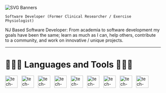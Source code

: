 ![SVG Banners](https://svg-banners.vercel.app/api?type=typeWriter&text1=Joe%20Robbins%20🧑🏻‍🔬👨🏻‍💻&width=800&height=400)

`Software Developer (Former Clinical Researcher / Exercise Physiologist)` 

NJ Based Software Developer: 
From academia to software development my goals have been the same; learn as much as I can, help others, contribute to a community, and work on innovative / unique projects. 

<!-- <p align="left"> <img src="https://komarev.com/ghpvc/?username=Jrobbins973&label=Profile%20views&color=0e75b6&style=flat" alt="joerobbins" /> </p> -->

<!-- [![Top Langs](https://github-readme-stats.vercel.app/api/top-langs/?username=jrobbins973&layout=compact)](https://github.com/anuraghazra/github-readme-stats)
![Anurag's GitHub stats](https://github-readme-stats.vercel.app/api?username=jrobbins973&show_icons=true&theme=radical)
 -->
---



# 👨🏻‍💻 Languages and Tools 👨🏻‍💻

<a href="https://www.javascript.com/"> 
<img align="left" alt="tech-icon" width="40px" style="padding-right:10px" src="https://cdn.jsdelivr.net/gh/devicons/devicon/icons/javascript/javascript-original.svg" />
</a>
<img align="left" alt="tech-icon" width="40px" style="padding-right:10px" src="https://cdn.jsdelivr.net/gh/devicons/devicon/icons/react/react-original.svg" />
<img align="left" alt="tech-icon" width="40px" style="padding-right:10px" src="https://cdn.jsdelivr.net/gh/devicons/devicon/icons/ruby/ruby-plain.svg" />
<img align="left" alt="tech-icon" width="40px" style="padding-right:10px" src="https://cdn.jsdelivr.net/gh/devicons/devicon/icons/rails/rails-plain-wordmark.svg" />
<img align="left" alt="tech-icon" width="40px" style="padding-right:10px" src="https://cdn.jsdelivr.net/gh/devicons/devicon/icons/html5/html5-original.svg" />
<img align="left" alt="tech-icon" width="40px" style="padding-right:10px" src="https://cdn.jsdelivr.net/gh/devicons/devicon/icons/css3/css3-original.svg" />
<img align="left" alt="tech-icon" width="40px" style="padding-right:10px" src="https://cdn.jsdelivr.net/gh/devicons/devicon/icons/tailwindcss/tailwindcss-plain.svg" />
<img align="left" alt="tech-icon" width="40px" style="padding-right:10px" src="https://cdn.jsdelivr.net/gh/devicons/devicon/icons/nodejs/nodejs-original-wordmark.svg" />
<img align="left" alt="tech-icon" width="40px" style="padding-right:10px" src="https://cdn.jsdelivr.net/gh/devicons/devicon/icons/express/express-original.svg" />
<br></br>







